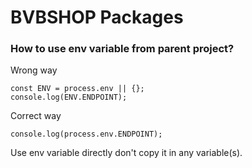 # BVBSHOP Packages

### How to use env variable from parent project?

Wrong way 
```
const ENV = process.env || {};
console.log(ENV.ENDPOINT);
```

Correct way
```
console.log(process.env.ENDPOINT);
```

Use env variable directly don't copy it in any variable(s).